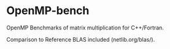 # OpenMP-bench

OpenMP Benchmarks of matrix multiplication for C++/Fortran.

Comparison to Reference BLAS included (netlib.org/blas/).
